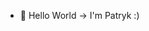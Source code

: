 - 🌱 Hello World -> I'm Patryk :)

<!---
Cpat00001/Cpat00001 is a ✨ special ✨ repository because its `README.md` (this file) appears on your GitHub profile.
You can click the Preview link to take a look at your changes.
--->
